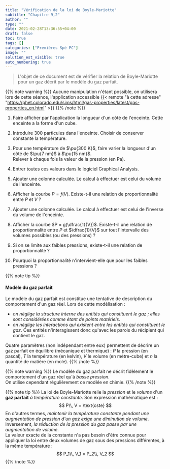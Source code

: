 ```yaml
---
title: "Vérification de la loi de Boyle-Mariotte"
subtitle: "Chapitre 9,2"
author: ""
type: ""
date: 2021-02-28T13:36:55+04:00
draft: false
toc: true
tags: []
categories: ["Premières Spé PC"]
image: ""
solution_est_visible: true
auto_numbering: true
---
```


> L'objet de ce document est de vérifier la relation de Boyle-Mariotte pour un gaz décrit par le modèle du gaz parfait.

{{% note warning %}}
Aucune manipulation n'étant possible, on utilisera lors de cette séance, l'application accessible {{< remote "à cette adresse" "https://phet.colorado.edu/sims/html/gas-properties/latest/gas-properties_en.html" >}}
{{% /note %}}

1. Faire afficher par l'application la longueur d'un côté de l'enceinte. Cette enceinte a la forme d'un cube.

2. Introduire 300 particules dans l'enceinte. Choisir de conserver constante la température.

3. Pour une température de $\pu{300 K}$, faire varier la longueur d'un côté de $\pu{7 nm}$ à $\pu{15 nm}$.\
Relever à chaque fois la valeur de la pression (en Pa).

4. Entrer toutes ces valeurs dans le logiciel Graphical Analysis.

5. Ajouter une colonne calculée. Le calcul à effectuer est celui du volume de l'enceinte.

6. Afficher la courbe $P = f(V)$. Existe-t-il une relation de proportionnalité entre $P$ et $V$ ?

7. Ajouter une colonne calculée. Le calcul à effectuer est celui de l'inverse du volume de l'enceinte.

8. Afficher la courbe $P = g(\dfrac{1}{V})$. Existe-t-il une relation de proportionnalité entre $P$ et $\dfrac{1}{V}$ sur tout l'intervalle des volumes possibles (ou des pressions) ?

9. Si on se limite aux faibles pressions, existe-t-il une relation de proportionnalité ?

10. Pourquoi la proportionnalité n'intervient-elle que pour les faibles pressions ?

{{% note tip %}}
#### Modèle du gaz parfait

Le modèle du gaz parfait est constitue une tentative de description du comportement d'un gaz réel. Lors de cette modèlisation :
- *on néglige la structure interne des entités qui constituent le gaz ; elles sont considérées comme étant de points matériels*.
- *on néglige les interactions qui existent entre les entités qui constituent le gaz*. Ces entités n'interagissent donc qu'avec les parois du récipient qui contient le gaz.

Quatre paramètres (non indépendant entre eux) permettent de décrire un gaz parfait en équilibre (mécanique et thermique) : $P$ la pression (en pascal), $T$ la température (en kelvin), $V$ le volume (en mètre-cube) et $n$ la quantité de matière (en mole).
{{% /note %}}

{{% note warning %}}
Le modèle du gaz parfait ne décrit fidèlement le comportement d'un gaz réel qu'à *basse pression*.\
On utilise cependant régulièrement ce modèle en chimie.
{{% /note %}}


{{% note tip %}}
La loi de Boyle-Mariotte relie la *pression* et le *volume* d'un **gaz parfait** *à température constante*. Son expression mathématique est :
$$
    P\\, V = \text{cste}
$$
En d'autres termes, *maintenir la température constante pendant une augmentation de pression d'un gaz exige une diminution de volume*. Inversement, *la réduction de la pression du gaz passe par une augmentation de volume*.\
La valeur exacte de la constante n'a pas besoin d'être connue pour appliquer la loi entre deux volumes de gaz sous des pressions différentes, à la même température :
$$
    P_1\\, V_1 = P_2\\, V_2 
$$
{{% /note %}}